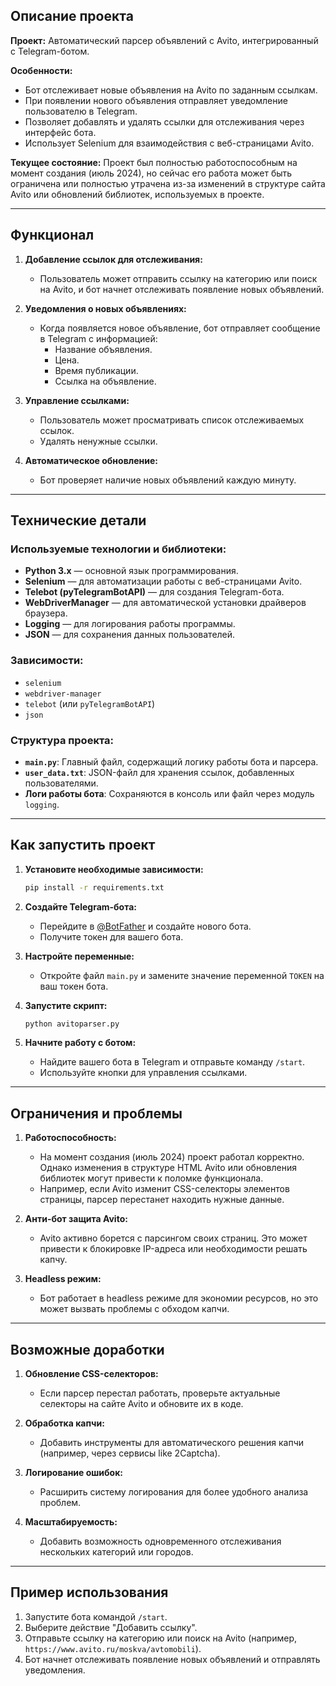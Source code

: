 ## Описание проекта

**Проект:** Автоматический парсер объявлений с Avito, интегрированный с Telegram-ботом.

**Особенности:**
- Бот отслеживает новые объявления на Avito по заданным ссылкам.
- При появлении нового объявления отправляет уведомление пользователю в Telegram.
- Позволяет добавлять и удалять ссылки для отслеживания через интерфейс бота.
- Использует Selenium для взаимодействия с веб-страницами Avito.

**Текущее состояние:** Проект был полностью работоспособным на момент создания (июль 2024), но сейчас его работа может быть ограничена или полностью утрачена из-за изменений в структуре сайта Avito или обновлений библиотек, используемых в проекте.

---

## Функционал

1. **Добавление ссылок для отслеживания:**
   - Пользователь может отправить ссылку на категорию или поиск на Avito, и бот начнет отслеживать появление новых объявлений.

2. **Уведомления о новых объявлениях:**
   - Когда появляется новое объявление, бот отправляет сообщение в Telegram с информацией:
     - Название объявления.
     - Цена.
     - Время публикации.
     - Ссылка на объявление.

3. **Управление ссылками:**
   - Пользователь может просматривать список отслеживаемых ссылок.
   - Удалять ненужные ссылки.

4. **Автоматическое обновление:**
   - Бот проверяет наличие новых объявлений каждую минуту.

---

## Технические детали

### **Используемые технологии и библиотеки:**
- **Python 3.x** — основной язык программирования.
- **Selenium** — для автоматизации работы с веб-страницами Avito.
- **Telebot (pyTelegramBotAPI)** — для создания Telegram-бота.
- **WebDriverManager** — для автоматической установки драйверов браузера.
- **Logging** — для логирования работы программы.
- **JSON** — для сохранения данных пользователей.

### **Зависимости:**
- `selenium`
- `webdriver-manager`
- `telebot` (или `pyTelegramBotAPI`)
- `json`

### **Структура проекта:**
- **`main.py`**: Главный файл, содержащий логику работы бота и парсера.
- **`user_data.txt`**: JSON-файл для хранения ссылок, добавленных пользователями.
- **Логи работы бота**: Сохраняются в консоль или файл через модуль `logging`.

---

## Как запустить проект

1. **Установите необходимые зависимости:**
   ```bash
   pip install -r requirements.txt
   ```

2. **Создайте Telegram-бота:**
   - Перейдите в [@BotFather](https://t.me/BotFather) и создайте нового бота.
   - Получите токен для вашего бота.

3. **Настройте переменные:**
   - Откройте файл `main.py` и замените значение переменной `TOKEN` на ваш токен бота.

4. **Запустите скрипт:**
   ```bash
   python avitoparser.py
   ```

5. **Начните работу с ботом:**
   - Найдите вашего бота в Telegram и отправьте команду `/start`.
   - Используйте кнопки для управления ссылками.

---

## Ограничения и проблемы

1. **Работоспособность:**
   - На момент создания (июль 2024) проект работал корректно. Однако изменения в структуре HTML Avito или обновления библиотек могут привести к поломке функционала.
   - Например, если Avito изменит CSS-селекторы элементов страницы, парсер перестанет находить нужные данные.

2. **Анти-бот защита Avito:**
   - Avito активно борется с парсингом своих страниц. Это может привести к блокировке IP-адреса или необходимости решать капчу.

3. **Headless режим:**
   - Бот работает в headless режиме для экономии ресурсов, но это может вызвать проблемы с обходом капчи.

---

## Возможные доработки

1. **Обновление CSS-селекторов:**
   - Если парсер перестал работать, проверьте актуальные селекторы на сайте Avito и обновите их в коде.

2. **Обработка капчи:**
   - Добавить инструменты для автоматического решения капчи (например, через сервисы like 2Captcha).

3. **Логирование ошибок:**
   - Расширить систему логирования для более удобного анализа проблем.

4. **Масштабируемость:**
   - Добавить возможность одновременного отслеживания нескольких категорий или городов.

---

## Пример использования

1. Запустите бота командой `/start`.
2. Выберите действие "Добавить ссылку".
3. Отправьте ссылку на категорию или поиск на Avito (например, `https://www.avito.ru/moskva/avtomobili`).
4. Бот начнет отслеживать появление новых объявлений и отправлять уведомления.
